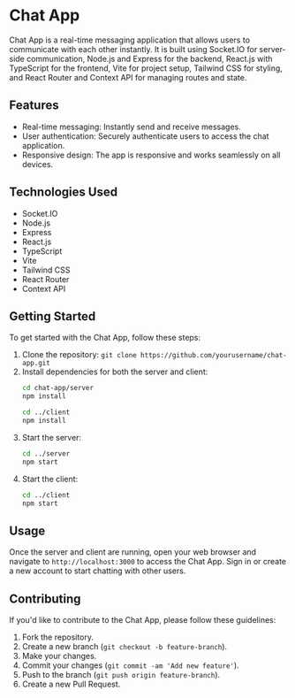 # Chat App

Chat App is a real-time messaging application that allows users to communicate with each other instantly. It is built using Socket.IO for server-side communication, Node.js and Express for the backend, React.js with TypeScript for the frontend, Vite for project setup, Tailwind CSS for styling, and React Router and Context API for managing routes and state.

## Features

- Real-time messaging: Instantly send and receive messages.
- User authentication: Securely authenticate users to access the chat application.
- Responsive design: The app is responsive and works seamlessly on all devices.

## Technologies Used

- Socket.IO
- Node.js
- Express
- React.js
- TypeScript
- Vite
- Tailwind CSS
- React Router
- Context API

## Getting Started

To get started with the Chat App, follow these steps:

1. Clone the repository: `git clone https://github.com/yourusername/chat-app.git`
2. Install dependencies for both the server and client:
   ```bash
   cd chat-app/server
   npm install
   
   cd ../client
   npm install
   ```
3. Start the server:
   ```bash
   cd ../server
   npm start
   ```
4. Start the client:
   ```bash
   cd ../client
   npm start
   ```

## Usage

Once the server and client are running, open your web browser and navigate to `http://localhost:3000` to access the Chat App. Sign in or create a new account to start chatting with other users.

## Contributing

If you'd like to contribute to the Chat App, please follow these guidelines:

1. Fork the repository.
2. Create a new branch (`git checkout -b feature-branch`).
3. Make your changes.
4. Commit your changes (`git commit -am 'Add new feature'`).
5. Push to the branch (`git push origin feature-branch`).
6. Create a new Pull Request.
